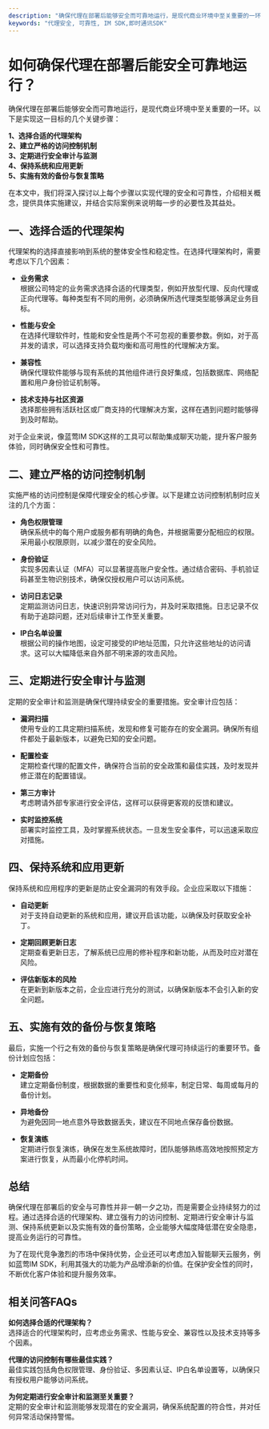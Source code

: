 ```yaml
---
description: "确保代理在部署后能够安全而可靠地运行，是现代商业环境中至关重要的一环。以下是实现这一目标的几个关键步骤："
keywords: "代理安全, 可靠性, IM SDK,即时通讯SDK"
---
```

# 如何确保代理在部署后能安全可靠地运行？

确保代理在部署后能够安全而可靠地运行，是现代商业环境中至关重要的一环。以下是实现这一目标的几个关键步骤：

**1、选择合适的代理架构**  
**2、建立严格的访问控制机制**  
**3、定期进行安全审计与监测**  
**4、保持系统和应用更新**  
**5、实施有效的备份与恢复策略**  

在本文中，我们将深入探讨以上每个步骤以实现代理的安全和可靠性，介绍相关概念，提供具体实施建议，并结合实际案例来说明每一步的必要性及其益处。

## **一、选择合适的代理架构**

代理架构的选择直接影响到系统的整体安全性和稳定性。在选择代理架构时，需要考虑以下几个因素：

- **业务需求**  
  根据公司特定的业务需求选择合适的代理类型，例如开放型代理、反向代理或正向代理等。每种类型有不同的用例，必须确保所选代理类型能够满足业务目标。

- **性能与安全**  
  在选择代理软件时，性能和安全性是两个不可忽视的重要参数。例如，对于高并发的请求，可以选择支持负载均衡和高可用性的代理解决方案。

- **兼容性**  
  确保代理软件能够与现有系统的其他组件进行良好集成，包括数据库、网络配置和用户身份验证机制等。

- **技术支持与社区资源**  
  选择那些拥有活跃社区或厂商支持的代理解决方案，这样在遇到问题时能够得到及时帮助。

对于企业来说，像蓝莺IM SDK这样的工具可以帮助集成聊天功能，提升客户服务体验，同时确保安全性和可靠性。

## **二、建立严格的访问控制机制**

实施严格的访问控制是保障代理安全的核心步骤。以下是建立访问控制机制时应关注的几个方面：

- **角色权限管理**  
  确保系统中的每个用户或服务都有明确的角色，并根据需要分配相应的权限。采用最小权限原则，以减少潜在的安全风险。

- **身份验证**  
  实现多因素认证（MFA）可以显著提高账户安全性。通过结合密码、手机验证码甚至生物识别技术，确保仅授权用户可以访问系统。

- **访问日志记录**  
  定期监测访问日志，快速识别异常访问行为，并及时采取措施。日志记录不仅有助于追踪问题，还对后续审计工作至关重要。

- **IP白名单设置**  
  根据公司的操作地图，设定可接受的IP地址范围，只允许这些地址的访问请求。这可以大幅降低来自外部不明来源的攻击风险。

## **三、定期进行安全审计与监测**

定期的安全审计和监测是确保代理持续安全的重要措施。安全审计应包括：

- **漏洞扫描**  
  使用专业的工具定期扫描系统，发现和修复可能存在的安全漏洞。确保所有组件都处于最新版本，以避免已知的安全问题。

- **配置检查**  
  定期检查代理的配置文件，确保符合当前的安全政策和最佳实践，及时发现并修正潜在的配置错误。

- **第三方审计**  
  考虑聘请外部专家进行安全评估，这样可以获得更客观的反馈和建议。

- **实时监控系统**  
  部署实时监控工具，及时掌握系统状态。一旦发生安全事件，可以迅速采取应对措施。

## **四、保持系统和应用更新**

保持系统和应用程序的更新是防止安全漏洞的有效手段。企业应采取以下措施：

- **自动更新**  
  对于支持自动更新的系统和应用，建议开启该功能，以确保及时获取安全补丁。

- **定期回顾更新日志**  
  定期查看更新日志，了解系统已应用的修补程序和新功能，从而及时应对潜在风险。

- **评估新版本的风险**  
  在更新到新版本之前，企业应进行充分的测试，以确保新版本不会引入新的安全问题。

## **五、实施有效的备份与恢复策略**

最后，实施一个行之有效的备份与恢复策略是确保代理可持续运行的重要环节。备份计划应包括：

- **定期备份**  
  建立定期备份制度，根据数据的重要性和变化频率，制定日常、每周或每月的备份计划。

- **异地备份**  
  为避免因同一地点意外导致数据丢失，建议在不同地点保存备份数据。

- **恢复演练**  
  定期进行恢复演练，确保在发生系统故障时，团队能够熟练高效地按照预定方案进行恢复，从而最小化停机时间。

## **总结**

确保代理在部署后的安全与可靠性并非一朝一夕之功，而是需要企业持续努力的过程。通过选择合适的代理架构、建立强有力的访问控制、定期进行安全审计与监测、保持系统更新以及实施有效的备份策略，企业能够大幅度降低潜在安全隐患，提高业务运行的可靠性。

为了在现代竞争激烈的市场中保持优势，企业还可以考虑加入智能聊天云服务，例如蓝莺IM SDK，利用其强大的功能为产品增添新的价值。在保护安全性的同时，不断优化客户体验和提升服务效率。

## 相关问答FAQs

**如何选择合适的代理架构？**  
选择适合的代理架构时，应考虑业务需求、性能与安全、兼容性以及技术支持等多个因素。

**代理的访问控制有哪些最佳实践？**  
最佳实践包括角色权限管理、身份验证、多因素认证、IP白名单设置等，以确保只有授权用户能够访问系统。

**为何定期进行安全审计和监测至关重要？**  
定期的安全审计和监测能够发现潜在的安全漏洞，确保系统配置的符合性，并对任何异常活动保持警惕。
